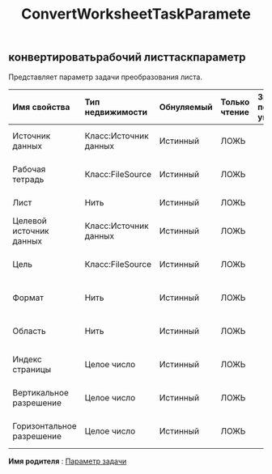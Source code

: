 ﻿---
title: ConvertWorksheetTaskParamete
second_title: Aspose.Cells Cloud Documen
type: docs
url: /ru/specification/model/convertworksheettaskparameter/
description: "Aspose.Cells Спецификация облачной модели: ConvertWorksheetTaskParameter. Легко обрабатывайте Excel и другие документы электронных таблиц с помощью таких функций, как открытие, создание, редактирование, разделение, слияние, сравнение и преобразование."
kwords: Excel, Office, электронная таблица, Cloud REST API, ConvertWorksheetTaskParameter
weight: 50
---
## **конвертироватьрабочий листтаскпараметр**

Представляет параметр задачи преобразования листа.

| Имя свойства| Тип недвижимости| Обнуляемый| Только чтение| Значение по умолчанию| Описание|
|:- |:- |:- |:- |:- |:- |
| Источник данных| Класс:Источник данных| Истинный| ЛОЖЬ|| Представляет источник данных объекта задачи.|
| Рабочая тетрадь| Класс:FileSource| Истинный| ЛОЖЬ|| Представляет источник данных объекта задачи.|
| Лист| Нить| Истинный| ЛОЖЬ|| Представляет рабочий лист.|
| Целевой источник данных| Класс:Источник данных| Истинный| ЛОЖЬ|| Представляет целевой источник данных.|
| Цель| Класс:FileSource| Истинный| ЛОЖЬ|| Представляет целевой источник данных.|
| Формат| Нить| Истинный| ЛОЖЬ|| Представляет формат данных назначения.|
| Область| Нить| Истинный| ЛОЖЬ|| Представляет преобразованную область данных.|
| Индекс страницы| Целое число| Истинный| ЛОЖЬ|| Представляет преобразованный индекс страницы.|
| Вертикальное разрешение| Целое число| Истинный| ЛОЖЬ|| Представляет вертикальное разрешение.|
| Горизонтальное разрешение| Целое число| Истинный| ЛОЖЬ|| Представляет горизонтальное разрешение.|

**Имя родителя** : [Параметр задачи](/specification/model/taskparameter)

